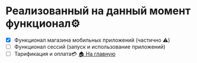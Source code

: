 # Реализованный на данный момент функционал⚙️
- [x] Функционал магазина мобильных приложений (частично ⚠️)
- [ ] Функционал сессий (запуск и использование приложений)
- [ ] Тарификация и оплата💳
[🏠 На главную](/README.md)
